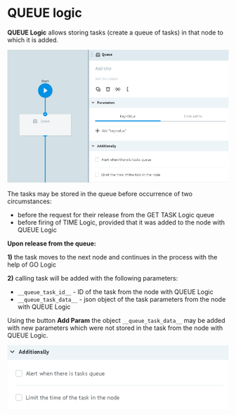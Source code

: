 # QUEUE logic

**QUEUE Logic** allows storing tasks (create a queue of tasks) in that node to which it is added.

![queue](../img/logic_queue.png)

The tasks may be stored in the queue before occurrence of two circumstances:
* before the request for their release from the GET TASK Logic queue
* before firing of TIME Logic, provided that it was added to the node with QUEUE Logic

**Upon release from the queue:**

**1)** the task moves to the next node and continues in the process with the help of GO Logic


**2)** calling task will be added with the following parameters:

* `__queue_task_id__` - ID of the task from the node with QUEUE Logic
* `__queue_task_data__` - json object of the task parameters from the node with QUEUE Logic

Using the button **Add Param** the object `__queue_task_data__` may be added with new parameters which were not stored in the task from the node with QUEUE Logic.

![queue_Add_Param](../img/code_adish.png)
